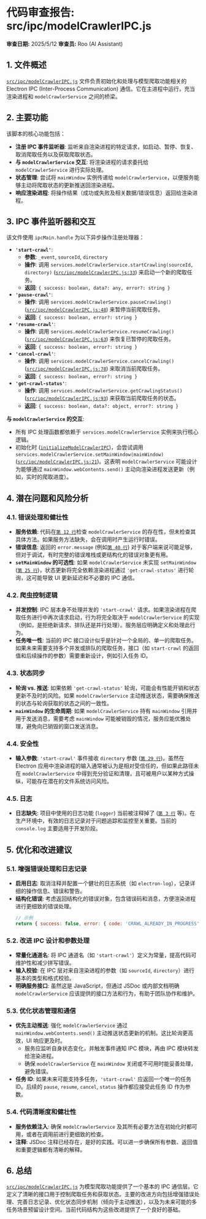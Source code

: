 # 代码审查报告: src/ipc/modelCrawlerIPC.js

**审查日期:** 2025/5/12
**审查员:** Roo (AI Assistant)

## 1. 文件概述

[`src/ipc/modelCrawlerIPC.js`](src/ipc/modelCrawlerIPC.js:1) 文件负责初始化和处理与模型爬取功能相关的 Electron IPC (Inter-Process Communication) 通信。它在主进程中运行，充当渲染进程和 `modelCrawlerService` 之间的桥梁。

## 2. 主要功能

该脚本的核心功能包括：

- **注册 IPC 事件监听器**: 监听来自渲染进程的特定请求，如启动、暂停、恢复、取消爬取任务以及获取爬取状态。
- **与 `modelCrawlerService` 交互**: 将渲染进程的请求委托给 `modelCrawlerService` 进行实际处理。
- **状态管理**: 尝试将 `mainWindow` 实例传递给 `modelCrawlerService`，以便服务能够主动将爬取状态的更新推送回渲染进程。
- **响应渲染进程**: 将操作结果（成功或失败及相关数据/错误信息）返回给渲染进程。

## 3. IPC 事件监听器和交互

该文件使用 `ipcMain.handle` 为以下异步操作注册处理器：

- **`'start-crawl'`**:
    - **参数**: `_event`, `sourceId`, `directory`
    - **操作**: 调用 `services.modelCrawlerService.startCrawling(sourceId, directory)` ([`src/ipc/modelCrawlerIPC.js:33`](src/ipc/modelCrawlerIPC.js:33)) 来启动一个新的爬取任务。
    - **返回**: `{ success: boolean, data?: any, error?: string }`
- **`'pause-crawl'`**:
    - **操作**: 调用 `services.modelCrawlerService.pauseCrawling()` ([`src/ipc/modelCrawlerIPC.js:48`](src/ipc/modelCrawlerIPC.js:48)) 来暂停当前爬取任务。
    - **返回**: `{ success: boolean, error?: string }`
- **`'resume-crawl'`**:
    - **操作**: 调用 `services.modelCrawlerService.resumeCrawling()` ([`src/ipc/modelCrawlerIPC.js:63`](src/ipc/modelCrawlerIPC.js:63)) 来恢复已暂停的爬取任务。
    - **返回**: `{ success: boolean, error?: string }`
- **`'cancel-crawl'`**:
    - **操作**: 调用 `services.modelCrawlerService.cancelCrawling()` ([`src/ipc/modelCrawlerIPC.js:78`](src/ipc/modelCrawlerIPC.js:78)) 来取消当前爬取任务。
    - **返回**: `{ success: boolean, error?: string }`
- **`'get-crawl-status'`**:
    - **操作**: 调用 `services.modelCrawlerService.getCrawlingStatus()` ([`src/ipc/modelCrawlerIPC.js:93`](src/ipc/modelCrawlerIPC.js:93)) 来获取当前爬取任务的状态。
    - **返回**: `{ success: boolean, data?: object, error?: string }`

**与 `modelCrawlerService` 的交互**:
- 所有 IPC 处理函数都依赖于 `services.modelCrawlerService` 实例来执行核心逻辑。
- 初始化时 ([`initializeModelCrawlerIPC`](src/ipc/modelCrawlerIPC.js:11))，会尝试调用 `services.modelCrawlerService.setMainWindow(mainWindow)` ([`src/ipc/modelCrawlerIPC.js:21`](src/ipc/modelCrawlerIPC.js:21))。这表明 `modelCrawlerService` 可能设计为能够通过 `mainWindow.webContents.send()` 主动向渲染进程发送更新（例如，实时的爬取进度）。

## 4. 潜在问题和风险分析

### 4.1. 错误处理和健壮性
- **服务依赖**: 代码在[`第 12 行`](src/ipc/modelCrawlerIPC.js:12)检查 `modelCrawlerService` 的存在性，但未检查其具体方法。如果服务方法缺失，会在调用时产生运行时错误。
- **错误信息**: 返回的 `error.message` (例如[`第 40 行`](src/ipc/modelCrawlerIPC.js:40)) 对于客户端来说可能足够，但对于调试，有时完整的错误堆栈或更结构化的错误对象更有用。
- **`setMainWindow` 的可选性**: 如果 `modelCrawlerService` 未实现 `setMainWindow` ([`第 25 行`](src/ipc/modelCrawlerIPC.js:25))，状态更新将完全依赖渲染进程通过 `'get-crawl-status'` 进行轮询，这可能导致 UI 更新延迟和不必要的 IPC 通信。

### 4.2. 爬虫控制逻辑
- **并发控制**: IPC 层本身不处理并发的 `'start-crawl'` 请求。如果渲染进程在爬取任务进行中再次请求启动，行为将完全取决于 `modelCrawlerService` 的实现（例如，是拒绝新请求、排队还是并行处理）。服务层应明确定义和处理此行为。
- **任务唯一性**: 当前的 IPC 接口设计似乎是针对一个全局的、单一的爬取任务。如果未来需要支持多个并发或排队的爬取任务，接口（如 `start-crawl` 的返回值和后续操作的参数）需要重新设计，例如引入任务 ID。

### 4.3. 状态同步
- **轮询 vs. 推送**: 如果依赖 `'get-crawl-status'` 轮询，可能会有性能开销和状态更新不及时的风险。如果 `modelCrawlerService` 主动推送状态，需要确保推送的状态与轮询获取的状态之间的一致性。
- **`mainWindow` 的生命周期**: 如果 `modelCrawlerService` 持有 `mainWindow` 引用并用于发送消息，需要考虑 `mainWindow` 可能被销毁的情况，服务应能优雅处理，避免向已销毁的窗口发送消息。

### 4.4. 安全性
- **输入参数**: `'start-crawl'` 事件接收 `directory` 参数 ([`第 29 行`](src/ipc/modelCrawlerIPC.js:29))。虽然在 Electron 应用中渲染进程的输入通常被认为是相对受信任的，但如果此路径未在 `modelCrawlerService` 中得到充分验证和清理，且可被用户以某种方式操纵，可能存在潜在的文件系统访问风险。

### 4.5. 日志
- **日志缺失**: 项目中使用的日志功能 (`logger`) 当前被注释掉了 ([`第 3 行`](src/ipc/modelCrawlerIPC.js:3) 等)。在生产环境中，有效的日志记录对于问题追踪和监控至关重要。当前的 `console.log` 主要适用于开发阶段。

## 5. 优化和改进建议

### 5.1. 增强错误处理和日志记录
- **启用日志**: 取消注释并配置一个健壮的日志系统（如 `electron-log`），记录详细的操作信息、错误和警告。
- **结构化错误**: 考虑返回结构化的错误对象，包含错误码和消息，方便渲染进程进行更细致的错误处理。
  ```javascript
  // 示例
  return { success: false, error: { code: 'CRAWL_ALREADY_IN_PROGRESS', message: 'A crawl task is already running.' } };
  ```

### 5.2. 改进 IPC 设计和参数处理
- **常量化通道名**: 将 IPC 通道名（如 `'start-crawl'`）定义为常量，提高代码可维护性和减少拼写错误。
- **输入校验**: 在 IPC 层对来自渲染进程的参数（如 `sourceId`, `directory`）进行基本的类型和格式校验。
- **明确服务接口**: 虽然这是 JavaScript，但通过 JSDoc 或内部文档明确 `modelCrawlerService` 应该提供的接口方法和行为，有助于团队协作和维护。

### 5.3. 优化状态管理和通信
- **优先主动推送**: 强化 `modelCrawlerService` 通过 `mainWindow.webContents.send()` 主动推送状态更新的机制。这比轮询更高效，UI 响应更及时。
    - 服务应监听自身状态变化，并触发事件通知 IPC 模块，再由 IPC 模块转发给渲染进程。
    - 确保 `modelCrawlerService` 在 `mainWindow` 关闭或不可用时能妥善处理，避免错误。
- **任务 ID**: 如果未来可能支持多任务，`'start-crawl'` 应返回一个唯一的任务 ID。后续的 `pause`, `resume`, `cancel`, `status` 操作都应接受此任务 ID 作为参数。

### 5.4. 代码清晰度和健壮性
- **服务依赖注入**: 确保 `modelCrawlerService` 及其所有必要方法在初始化时都可用，或者在调用前进行更细致的检查。
- **注释**: JSDoc 注释已经存在，是好的实践。可以进一步确保所有参数、返回值和重要逻辑都有清晰的解释。

## 6. 总结

[`src/ipc/modelCrawlerIPC.js`](src/ipc/modelCrawlerIPC.js:1) 为模型爬取功能提供了一个基本的 IPC 通信层。它定义了清晰的接口用于控制爬取任务和获取状态。主要的改进方向包括增强错误处理、完善日志记录、优化状态同步机制（倾向于主动推送），以及为未来可能的多任务场景预留设计空间。当前代码结构为这些改进提供了一个良好的基础。